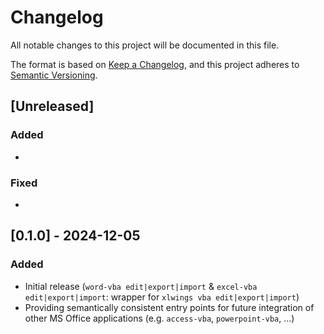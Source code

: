 # Changelog

All notable changes to this project will be documented in this file.

The format is based on [Keep a Changelog](https://keepachangelog.com/en/1.0.0/),
and this project adheres to [Semantic Versioning](https://semver.org/spec/v2.0.0.html).

## [Unreleased]

### Added
- 

<!-- ### Changed -->
<!-- -  -->

### Fixed
- 

<!-- ### Deprecated -->
<!-- -  -->
<!-- ### Removed -->
<!-- -  -->
<!-- ### Security -->
<!-- -  -->

## [0.1.0] - 2024-12-05
### Added
- Initial release (``word-vba edit|export|import`` & ``excel-vba edit|export|import``: wrapper for ``xlwings vba edit|export|import``)
- Providing semantically consistent entry points for future integration of other MS Office applications (e.g. ``access-vba``, ``powerpoint-vba``, ...)